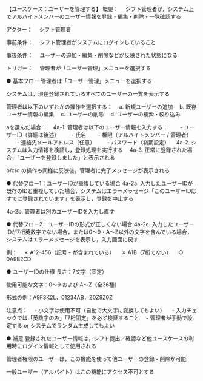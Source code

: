 【ユースケース：ユーザーを管理する】
概要：
 　シフト管理者が，システム上でアルバイトメンバーのユーザー情報を登録・編集・削除・一覧確認する


アクター：
 　シフト管理者


事前条件：
 　シフト管理者がシステムにログインしていること


事後条件：
 　ユーザーの追加・編集・削除などが反映された状態になる


トリガー：
 　管理者が「ユーザー管理」メニューを選択する



● 基本フロー
管理者は「ユーザー管理」メニューを選択する


システムは，現在登録されているすべてのユーザーの一覧を表示する


管理者は以下のいずれかの操作を選択する：
 　a. 新規ユーザーの追加
 　b. 既存ユーザー情報の編集
 　c. ユーザーの削除
 　d. ユーザーの検索・絞り込み


aを選んだ場合：
 　4a-1. 管理者は以下のユーザー情報を入力する：
 　　- ユーザーID（詳細は後述）
 　　- 氏名
 　　- 権限（アルバイトメンバー / 管理者）
 　　- 連絡先メールアドレス（任意）
 　　- パスワード（初期設定）
 　4a-2. システムは入力情報を検証し，登録処理を実行する
 　4a-3. 正常に登録された場合，「ユーザーを登録しました」と表示される


b/c/d の操作も同様に反映後，管理者に完了メッセージが表示される



● 代替フロー1：ユーザーIDが重複している場合
4a-2a. 入力したユーザーIDが既存のIDと重複していた場合，システムはエラーメッセージ「このユーザーIDはすでに登録されています」を表示し，登録を中止する


4a-2b. 管理者は別のユーザーIDを入力し直す



● 代替フロー2：ユーザーIDの形式が正しくない場合
4a-2c. 入力したユーザーIDが7桁英数字でない場合，または0〜9・A〜Z以外の文字を含んでいる場合，システムはエラーメッセージを表示し，入力画面に戻す


例：
 　✗ A12-456（記号 - が含まれている）
 　✗ A1B（7桁でない）
 　○ 0A9B2CD



● ユーザーIDの仕様
長さ：7文字（固定）


使用可能な文字：0〜9 および A〜Z（全36種）


形式の例：A9F3K2L，01234AB，Z0Z9Z0Z


注意点：
 　- 小文字は使用不可（自動で大文字に変換してもよい）
 　- 入力チェックでは「英数字のみ」「7桁固定」を必ず検証すること
 　- 管理者が手動で設定する or システムでランダム生成してもよい



● 補足
登録されたユーザー情報は，シフト提出／確認など他ユースケースの利用時にログイン情報として使用される


管理者権限のユーザーは，この機能を使って他ユーザーの登録・削除が可能


一般ユーザー（アルバイト）はこの機能にアクセス不可とする
